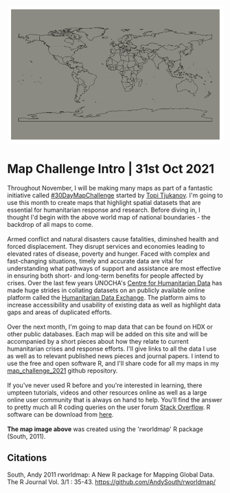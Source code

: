 
![map0](/maps/map0_post.png)


# Map Challenge Intro | 31st Oct 2021

Throughout November, I will be making many maps as part of a fantastic initiative called [#30DayMapChallenge](https://twitter.com/search?q=%2330DayMapChallenge&src=hashtag_click) started by [Topi Tjukanov](https://twitter.com/tjukanov). I'm going to use this month to create maps that highlight spatial datasets that are essential for humanitarian response and research. Before diving in, I thought I'd begin with the above world map of national boundaries - the backdrop of all maps to come. <br />
<br />
Armed conflict and natural disasters cause fatalities, diminshed health and forced displacement. They disrupt services and economies leading to elevated rates of disease, poverty and hunger. Faced with complex and fast-changing situations, timely and accurate data are vital for understanding what pathways of support and assistance are most effective in ensuring both short- and long-term benefits for people affected by crises. Over the last few years UNOCHA's [Centre for Humanitarian Data](centre.humdata.org) has made huge strides in collating datasets on an publicly available online platform called the [Humanitarian Data Exchange](https://data.humdata.org/). The platform aims to increase accessibility and usability of existing data as well as highlight data gaps and areas of duplicated efforts. <br />
<br />
Over the next month, I'm going to map data that can be found on HDX or other public databases. Each map will be added on this site and will be accompanied by a short pieces about how they relate to current humanitarian crises and response efforts. I'll give links to all the data I use as well as to relevant published news pieces and journal papers. I intend to use the free and open software R, and I'll share code for all my maps in my [map_challenge_2021](https://github.com/cadooley/map_challenge_2021) github repository. <br />
<br />
If you've never used R before and you're interested in learning, there umpteen tutorials, videos and other resources online as well as a large online user community that is always on hand to help. You'll find the answer to pretty much all R coding queries on the user forum [Stack Overflow](https://stackoverflow.com/questions/tagged/r). R software can be download from [here](https://cran.r-project.org/index.html). <br />
<br />
**The map image above** was created using the 'rworldmap' R package (South, 2011).
<br />
## Citations
South, Andy 2011 rworldmap: A New R package for Mapping Global Data. The R Journal Vol. 3/1 : 35-43. https://github.com/AndySouth/rworldmap/
